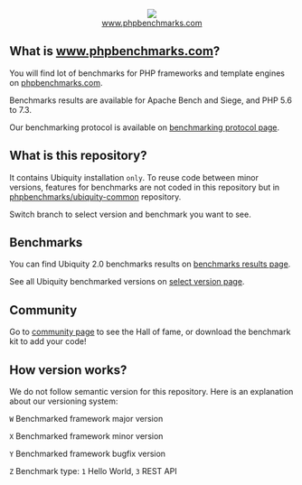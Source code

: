 <p align="center">
  <img src="http://www.phpbenchmarks.com/images/logo_github.png">
  <br>
  <a href="http://www.phpbenchmarks.com" target="_blank">www.phpbenchmarks.com</a>
</p>

## What is www.phpbenchmarks.com?

You will find lot of benchmarks for PHP frameworks and template engines on [phpbenchmarks.com](http://www.phpbenchmarks.com).

Benchmarks results are available for Apache Bench and Siege, and PHP 5.6 to 7.3.

Our benchmarking protocol is available on [benchmarking protocol page](http://www.phpbenchmarks.com/en/documentation/benchmarking-protocol).

## What is this repository?

It contains Ubiquity installation `only`.
To reuse code between minor versions, features for benchmarks are not coded in this repository
but in [phpbenchmarks/ubiquity-common](https://github.com/phpbenchmarks/ubiquity-common) repository.

Switch branch to select version and benchmark you want to see.

## Benchmarks

You can find Ubiquity 2.0 benchmarks results on
[benchmarks results page](http://www.phpbenchmarks.com/en/benchmark/ubiquity/2.0).

See all Ubiquity benchmarked versions on [select version page](http://www.phpbenchmarks.com/en/benchmark/ubiquity/version).

## Community

Go to [community page](http://www.phpbenchmarks.com/en/community) to see the Hall of fame, or download the benchmark kit to add your code!

## How version works?

We do not follow semantic version for this repository. Here is an explanation about our versioning system:

`W` Benchmarked framework major version

`X` Benchmarked framework minor version

`Y` Benchmarked framework bugfix version

`Z` Benchmark type: `1` Hello World, `3` REST API

